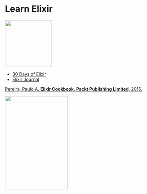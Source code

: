 # Learn Elixir

<img src="https://github.com/manguilar22/icons/blob/master/elixir_logo.png" width="150" height="150"/>

* <a href="https://github.com/seven1m/30-days-of-elixir">30 Days of Elixir</a>
* <a href="https://github.com/ooade/30-Days-Of-Elixir">Elixir Journal</a>

<u>Pereira, Paulo A. <b>Elixir Cookbook</b>. <b>Packt Publishing Limited</b>, 2015.</u>

<img src="https://www.packtpub.com/sites/default/files/3964_Elixir%20Cookbook_Cover_1.jpg" width="200" height="300"/>
